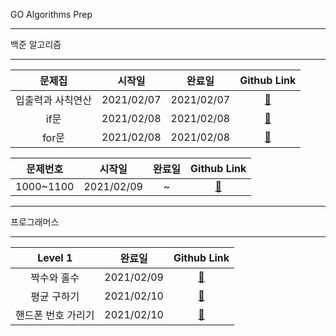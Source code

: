 GO Algorithms Prep
***
백준 알고리즘
***
|             문제집              |   시작일   |   완료일   |       Github Link      |  
| :---------------------------: |:------:|:-----:|:--------------------: | 
|         입출력과 사칙연산        |2021/02/07 | 2021/02/07|[:link:](./baekjoon/입출력과_사칙연산) |
|         if문        |2021/02/08 |2021/02/08|[:link:](./baekjoon/if문) |
|         for문        |2021/02/08 |2021/02/08|[:link:](./baekjoon/for문) |


|             문제번호              |   시작일   |   완료일   |       Github Link      |  
| :---------------------------: |:------:|:-----:|:--------------------: | 
|         1000~1100        |2021/02/09 |~|[:link:](./baekjoon/1000_1100) |

***
프로그래머스
***
|             Level 1             |   완료일   |       Github Link      |  
| :---------------------------: |:-----:|:--------------------: | 
|         짝수와 홀수        |2021/02/09 |[:link:](./programmers/level_1/짝수와_홀수.go) |
|         평균 구하기        |2021/02/10 |[:link:](./programmers/level_1/평균_구하기.go) |
|         핸드폰 번호 가리기        |2021/02/10 |[:link:](./programmers/level_1/핸드폰_번호_가리기.go) |

